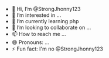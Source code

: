- 👋 Hi, I’m @StrongJhonny123
- 👀 I’m interested in ... 
- 🌱 I’m currently learning php
- 💞️ I’m looking to collaborate on ...
- 📫 How to reach me ...
- 😄 Pronouns: ...
- ⚡ Fun fact: I'm no @StrongJhonny123

<!---
StrongJhonny123/StrongJhonny123 is a ✨ special ✨ repository because its `README.md` (this file) appears on your GitHub profile.
You can click the Preview link to take a look at your changes.
--->
